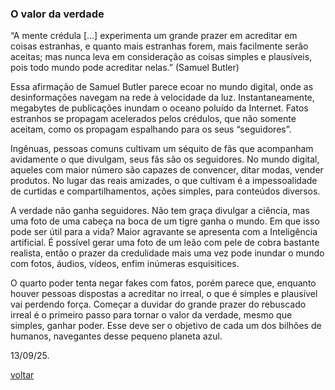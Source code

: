 ### O valor da verdade

“A mente crédula [...] experimenta um grande prazer em acreditar em coisas estranhas, e quanto mais estranhas forem, mais facilmente serão aceitas; mas nunca leva em consideração as coisas simples e plausíveis, pois todo mundo pode acreditar nelas.” (Samuel Butler)

Essa afirmação de Samuel Butler parece ecoar no mundo digital, onde as desinformações navegam na rede à velocidade da luz. Instantaneamente, megabytes de publicações inundam o oceano poluído da Internet. Fatos estranhos se propagam acelerados pelos crédulos, que não somente aceitam, como os propagam espalhando para os seus “seguidores”.

Ingênuas, pessoas comuns cultivam um séquito de fãs que acompanham avidamente o que divulgam, seus fãs são os seguidores. No mundo digital, aqueles com maior número são capazes de convencer, ditar modas, vender produtos. No lugar das reais amizades, o que cultivam é a impessoalidade de curtidas e compartilhamentos, ações simples, para conteúdos diversos.

A verdade não ganha seguidores. Não tem graça divulgar a ciência, mas uma foto de uma cabeça na boca de um tigre ganha o mundo. Em que isso pode ser útil para a vida? Maior agravante se apresenta com a Inteligência artificial. É possível gerar uma foto de um leão com pele de cobra bastante realista, então o prazer da credulidade mais uma vez pode inundar o mundo com fotos, áudios, vídeos, enfim inúmeras esquisitices.

O quarto poder tenta negar fakes com fatos, porém parece que, enquanto houver pessoas dispostas a acreditar no irreal, o que é simples e plausível vai perdendo força. Começar a duvidar do grande prazer do rebuscado irreal é o primeiro passo para tornar o valor da verdade, mesmo que simples, ganhar poder. Esse deve ser o objetivo de cada um dos bilhões de humanos, navegantes desse pequeno planeta azul.

13/09/25.

[voltar](./)